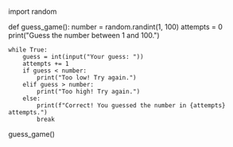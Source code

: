 import random

def guess_game():
    number = random.randint(1, 100)
    attempts = 0
    print("Guess the number between 1 and 100.")

    while True:
        guess = int(input("Your guess: "))
        attempts += 1
        if guess < number:
            print("Too low! Try again.")
        elif guess > number:
            print("Too high! Try again.")
        else:
            print(f"Correct! You guessed the number in {attempts} attempts.")
            break

guess_game()
